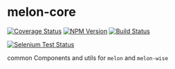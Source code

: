 # melon-core

[![Coverage Status](https://coveralls.io/repos/github/react-melon/melon-core/badge.svg?style=flat)](https://coveralls.io/github/react-melon/melon-core)
[![NPM Version](https://badge.fury.io/js/melon-core.svg?style=flat)](https://www.npmjs.com/package/melon-core)
[![Build Status](https://travis-ci.org/react-melon/melon-core.svg?style=flat)](https://travis-ci.org/react-melon/melon-core)

[![Selenium Test Status](https://saucelabs.com/browser-matrix/melon-core.svg)](https://saucelabs.com/u/melon-core)

common Components and utils for `melon` and `melon-wise`

